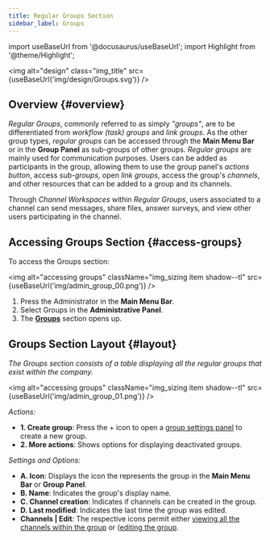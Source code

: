 ```yaml
---
title: Regular Groups Section
sidebar_label: Groups
---
```

import useBaseUrl from '@docusaurus/useBaseUrl';
import Highlight from '@theme/Highlight';

<img alt="design" class="img_title" src={useBaseUrl('img/design/Groups.svg')} />
<br/>

## Overview {#overview}

_Regular Groups_, commonly referred to as simply _"groups"_, are to be differentiated from _workflow (task) groups_ and _link groups_. As the other group types, _regular groups_ can be accessed through the **Main Menu Bar** or in the **Group Panel** as sub-groups of other groups. _Regular groups_ are mainly used for communication purposes. Users can be added as participants in the group, allowing them to use the group panel's _actions button_, access _sub-groups_, open _link groups_, access the group's _channels_, and other resources that can be added to a group and its channels. 

Through _Channel Workspaces_ within _Regular Groups_, users associated to a  channel can send messages, share files, answer surveys, and view other users participating in the channel.

## Accessing Groups Section {#access-groups}
To access the <span className="badge badge--primary">Groups</span> section:

<img alt="accessing groups" className="img_sizing item shadow--tl" src={useBaseUrl('img/admin_group_00.png')} />
<br/>

1. Press the <span className="badge badge--primary">Administrator</span> in the **Main Menu Bar**.
2. Select <span className="badge badge--primary">Groups</span> in the **Administrative Panel**.
3. The [**Groups**](#layout) section opens up.

<div className="alert alert--secondary">

## Groups Section Layout {#layout}
_The Groups section consists of a table displaying all the regular groups that exist within the company._

<img alt="accessing groups" className="img_sizing item shadow--tl" src={useBaseUrl('img/admin_group_01.png')} />
<br/>

_Actions:_
- **1. Create group**: Press the <span className="badge badge----primary">+</span> icon to open a [group settings panel](/docs/documentation/admin/groups/admin_groups#group-settings-panel-layout) to create a new group.
- **2. More actions**: Shows options for displaying deactivated groups.

_Settings and Options:_
- **A. Icon**: Displays the icon the represents the group in the **Main Menu Bar** or **Group Panel**.
- **B. Name**: Indicates the group's display name.
- **C. Channel creation**: Indicates if channels can be created in the group.
- **D. Last modified**: Indicates the last time the group was edited.
- **Channels | Edit**: The respective icons permit either [viewing all the channels within the group](/docs/documentation/admin/groups/admin_channels#channels-panel-layout) or ([editing the group](/docs/documentation/admin/admin_groups#group-settings-panel-layout).


</div>
<br/>

